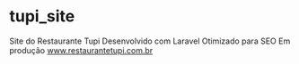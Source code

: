 # tupi_site
Site do Restaurante Tupi
Desenvolvido com Laravel
Otimizado para SEO
Em produção
www.restaurantetupi.com.br
